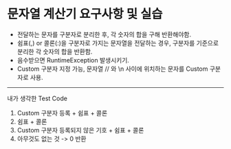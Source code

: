 # 문자열 계산기 요구사항 및 실습

- 전달하는 문자를 구분자로 분리한 후, 각 숫자의 합을 구해 반환해야함.
- 쉼표(,) or 콜론(:)을 구분자로 가지는 문자열을 전달하는 경우, 구분자를 기준으로 분리한 각 숫자의 합을 반환함.
- 음수받으면 RuntimeException 발생시키기.
- Custom 구분자 지정 가능, 문자열 // 와 \n 사이에 위치하는 문자를 Custom 구분자로 사용.

---

내가 생각한 Test Code

1. Custom 구분자 등록 + 쉼표 + 콜론
2. 쉼표 + 콜론
3. Custom 구분자 등록되지 않은 기호 + 쉼표 + 콜론
4. 아무것도 없는 것 -> 0 반환